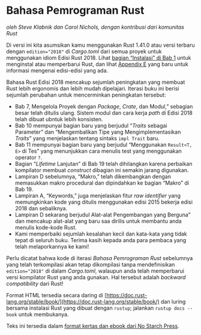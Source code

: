 # Bahasa Pemrograman Rust

*oleh Steve Klabnik dan Carol Nichols, dengan kontribusi dari komunitas Rust*

Di versi ini kita asumsikan kamu menggunakan Rust 1.41.0 atau versi terbaru dengan 
`edition="2018"` di *Cargo.toml* dari semua proyek untuk menggunakan idiom Edisi Rust 2018. Lihat [bagian “Instalasi” di Bab 1][install]<!-- ignore -->
untuk menginstal atau memperbarui Rust, dan lihat [Appendix E][editions]<!-- ignore--> yang baru untuk informasi mengenai edisi-edisi yang ada.

Bahasa Rust Edisi 2018 mencakup sejumlah peningkatan yang membuat Rust lebih ergonomis dan lebih mudah dipelajari. Iterasi buku ini berisi sejumlah perubahan untuk mencerminkan peningkatan tersebut:

- Bab 7, Mengelola Proyek dengan _Package_, _Crate_, dan Modul,”
  sebagian besar telah ditulis ulang. Sistem modul dan cara kerja _path_ di Edisi 2018 
  telah dibuat ubntuk lebih konsisten.
- Bab 10 mempunyai bagian baru yang berjudul “_Traits_ sebagai Parameter” dan “Mengembalikan Tipe yang Mengimplementasikan _Traits_” yang menjelaskan tentang sintaks  `impl Trait` baru.
- Bab 11 mempunyai bagian baru yang berjudul “Menggunakan `Result<T, E>` di Tes” yang 
  menunjukkan cara menulis test yang menggunakan operator `?`.
- Bagian “_Lifetime_ Lanjutan” di Bab 19 telah dihilangkan karena perbaikan kompilator
  membuat _construct_ dibagian ini semakin jarang digunakan.
- Lampiran D sebelumnya, “Makro,” telah dikembangkan dengan memasukkan makro procedural
  dan dipindahkan ke bagian “Makro” di Bab 19.
- Lampiran A, “Keywords,” juga menjelaskan fitur _raw identifier_ yang
  memungkinkan kode yang ditulis menggunakan edisi 2015 bekerja edisi 2018 dan sebaliknya.
- Lampiran D sekarang berjudul Alat-alat Pengembangan yang Berguna” dan mencakup 
  alat-alat yang baru saa dirilis untuk membantu anda menulis kode-kode Rust.
- Kami memperbaiki sejumlah kesalahan kecil dan kata-kata yang tidak tepat di seluruh buku.
  Terima kasih kepada anda para pembaca yang telah melaporkannya ke kami!

Perlu dicatat bahwa kode di iterasi *Bahasa Pemrograman Rust* sebelumnya
yang telah terkompilasi akan tetap dikompilasi tanpa mendefinisikan `edition="2018"` di dalam
*Cargo.toml*, walaupun anda telah memperbarui versi kompilator Rust yang anda gunakan. Hal tersebut adalah _backward compatibility_ dari Rust!

Format HTML tersedia secara daring di 
[https://doc.rust-lang.org/stable/book/](https://doc.rust-lang.org/stable/book/)
dan luring bersama instalasi Rust yang dibuat dengan `rustup`; jalankan `rustup docs
--book` untuk membukanya.

Teks ini tersedia dalam [format kertas dan ebook dari No Starch
Press][nsprust].

[install]: ch01-01-installation.html
[editions]: Lampiran-05-editions.html
[nsprust]: https://nostarch.com/rust
